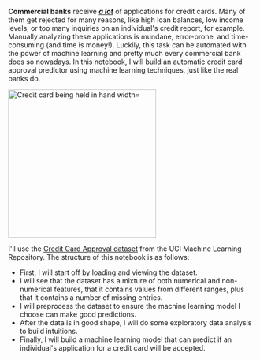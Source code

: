 <p><b>Commercial banks</b> receive <u><b><em>a lot</em></b></u> of applications for credit cards. Many of them get rejected for many reasons, like high loan balances, low income levels, or too many inquiries on an individual's credit report, for example. Manually analyzing these applications is mundane, error-prone, and time-consuming (and time is money!). Luckily, this task can be automated with the power of machine learning and pretty much every commercial bank does so nowadays. In this notebook, I will build an automatic credit card approval predictor using machine learning techniques, just like the real banks do.</p>
<p><img src="https://image.freepik.com/free-photo/hand-showing-credit-card-mock-up_23-2148304916.jpg" alt="Credit card being held in hand width="600" height="300"></p>

I'll use the <a href="http://archive.ics.uci.edu/ml/datasets/credit+approval">Credit Card Approval dataset</a> from the UCI Machine Learning Repository. The structure of this notebook is as follows:

<ul>
<li>First, I will start off by loading and viewing the dataset.</li>
<li>I will see that the dataset has a mixture of both numerical and non-numerical features, that it contains values from different ranges, plus that it contains a number of missing entries.</li>
<li>I will preprocess the dataset to ensure the machine learning model I choose can make good predictions.</li>
<li>After the data is in good shape, I will do some exploratory data analysis to build intuitions.</li>
<li>Finally, I will build a machine learning model that can predict if an individual's application for a credit card will be accepted.</li>
</ul>

